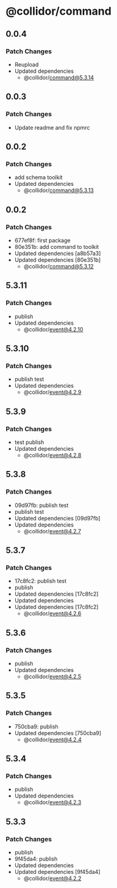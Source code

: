 # @collidor/command

## 0.0.4

### Patch Changes

- Reupload
- Updated dependencies
  - @collidor/command@5.3.14

## 0.0.3

### Patch Changes

- Update readme and fix npmrc

## 0.0.2

### Patch Changes

- add schema toolkit
- Updated dependencies
  - @collidor/command@5.3.13

## 0.0.2

### Patch Changes

- 677ef8f: first package
- 80e351b: add command to toolkit
- Updated dependencies [a8b57a3]
- Updated dependencies [80e351b]
  - @collidor/command@5.3.12

## 5.3.11

### Patch Changes

- publish
- Updated dependencies
  - @collidor/event@4.2.10

## 5.3.10

### Patch Changes

- publish test
- Updated dependencies
  - @collidor/event@4.2.9

## 5.3.9

### Patch Changes

- test publish
- Updated dependencies
  - @collidor/event@4.2.8

## 5.3.8

### Patch Changes

- 09d97fb: publish test
- publish test
- Updated dependencies [09d97fb]
- Updated dependencies
  - @collidor/event@4.2.7

## 5.3.7

### Patch Changes

- 17c8fc2: publish test
- publish
- Updated dependencies [17c8fc2]
- Updated dependencies
- Updated dependencies [17c8fc2]
  - @collidor/event@4.2.6

## 5.3.6

### Patch Changes

- publish
- Updated dependencies
  - @collidor/event@4.2.5

## 5.3.5

### Patch Changes

- 750cba9: publish
- Updated dependencies [750cba9]
  - @collidor/event@4.2.4

## 5.3.4

### Patch Changes

- publish
- Updated dependencies
  - @collidor/event@4.2.3

## 5.3.3

### Patch Changes

- publish
- 9f45da4: publish
- Updated dependencies
- Updated dependencies [9f45da4]
  - @collidor/event@4.2.2
